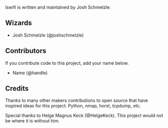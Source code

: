 lswifi is written and maintained by Josh Schmelzle:

Wizards
-------

- Josh Schmelzle (@joshschmelzle) 

Contributors
------------

If you contribute code to this project, add your name below.

- Name (@handle)

Credits
-------

Thanks to many other makers contributions to open source that have inspired ideas for this project. Python, nmap, horst, tcpdump, etc.

Special thanks to Helge Magnus Keck (@HelgeKeck). This project would not be where it is without him.